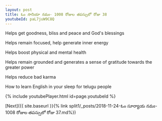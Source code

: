 ```yaml
---
layout: post
title: ఓం సానియా నమః- 1008 రోజుల తపస్సులో రోజు 38
youtubeId: paL7juW9C8Q
---
```

 
 
Helps get goodness, bliss and peace and God's blessings
 
Helps remain focused, help generate inner energy 
 
Helps boost physical and mental health 
 
Helps remain grounded and generates a sense of gratitude towards the greater power 
 
Helps reduce bad karma
 
How to learn English in your sleep for telugu people
 
 
 
 


{% include youtubePlayer.html id=page.youtubeId %}
 
[Next]({{ site.baseurl }}{% link split1/_posts/2018-11-24-ఓం సూర్యాయ నమః- 1008 రోజుల తపస్సులో రోజు 37.md%})
 
